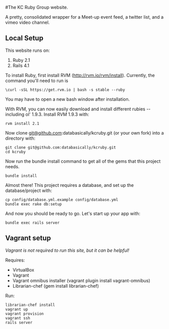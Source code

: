 #The KC Ruby Group website.

A pretty, consolidated wrapper for a Meet-up event feed, a twitter list, and a vimeo video channel.

## Local Setup

This website runs on:

1. Ruby 2.1
2. Rails 4.1

To install Ruby, first install RVM (http://rvm.io/rvm/install).  Currently, the command you'll need to run is

````
\curl -sSL https://get.rvm.io | bash -s stable --ruby
````

You may have to open a new bash window after installation.

With RVM, you can now easily download and install different rubies -- including ol' 1.9.3.  Install RVM 1.9.3 with:

````
rvm install 2.1
````

Now clone git@github.com:databasically/kcruby.git (or your own fork) into a directory with:

````
git clone git@github.com:databasically/kcruby.git
cd kcruby
````

Now run the bundle install command to get all of the gems that this project needs. 

````
bundle install
````

Almost there!  This project requires a database, and set up the database/project with:

````
cp config/database.yml.example config/database.yml
bundle exec rake db:setup
````

And now you should be ready to go.  Let's start up your app with:

````
bundle exec rails server
````

## Vagrant setup

*Vagrant is not required to run this site, but it can be helpful!*

Requires:

* VirtualBox
* Vagrant
* Vagrant omnibus installer (vagrant plugin install vagrant-omnibus)
* Librarian-chef (gem install librarian-chef)

Run:

````
librarian-chef install
vagrant up
vagrant provision
vagrant ssh
rails server
````
